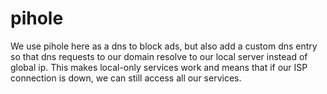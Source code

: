 # pihole
We use pihole here as a dns to block ads, but also add a custom dns entry so that dns requests to our domain resolve to our local server instead of global ip. This makes local-only services work and means that if our ISP connection is down, we can still access all our services.